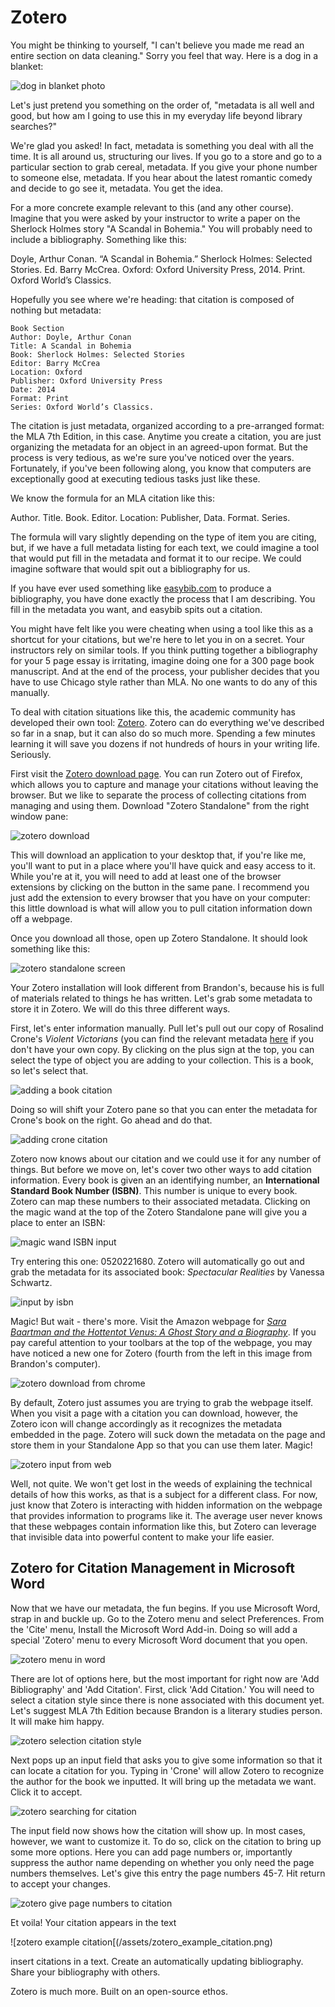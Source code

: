 # Zotero

You might be thinking to yourself, "I can't believe you made me read an entire section on data cleaning." Sorry you feel that way. Here is a dog in a blanket:

![dog in blanket photo](/assets/dog_blanket.jpeg)

Let's just pretend you something on the order of, "metadata is all well and good, but how am I going to use this in my everyday life beyond library searches?"

We're glad you asked! In fact, metadata is something you deal with all the time. It is all around us, structuring our lives. If you go to a store and go to a particular section to grab cereal, metadata. If you give your phone number to someone else, metadata. If you hear about the latest romantic comedy and decide to go see it, metadata. You get the idea.

For a more concrete example relevant to this (and any other course). Imagine that you were asked by your instructor to write a paper on the Sherlock Holmes story "A Scandal in Bohemia." You will probably need to include a bibliography. Something like this:

Doyle, Arthur Conan. “A Scandal in Bohemia.” Sherlock Holmes: Selected Stories. Ed. Barry McCrea. Oxford: Oxford University Press, 2014. Print. Oxford World’s Classics.

Hopefully you see where we're heading: that citation is composed of nothing but metadata:
```
Book Section
Author: Doyle, Arthur Conan 
Title: A Scandal in Bohemia
Book: Sherlock Holmes: Selected Stories 
Editor: Barry McCrea
Location: Oxford
Publisher: Oxford University Press
Date: 2014 
Format: Print
Series: Oxford World’s Classics.
```
The citation is just metadata, organized according to a pre-arranged format: the MLA 7th Edition, in this case. Anytime you create a citation, you are just organizing the metadata for an object in an agreed-upon format. But the process is very tedious, as we're sure you've noticed over the years. Fortunately, if you've been following along, you know that computers are exceptionally good at executing tedious tasks just like these. 

We know the formula for an MLA citation like this:

Author. Title. Book. Editor. Location: Publisher, Data. Format. Series. 

The formula will vary slightly depending on the type of item you are citing, but, if we have a full metadata listing for each text, we could imagine a tool that would put fill in the metadata and format it to our recipe. We could imagine software that would spit out a bibliography for us. 

If you have ever used something like [easybib.com](https://www.easybib.com) to produce a bibliography, you have done exactly the process that I am describing. You fill in the metadata you want, and easybib spits out a citation. 

You might have felt like you were cheating when using a tool like this as a shortcut for your citations, but we're here to let you in on a secret. Your instructors rely on similar tools. If you think putting together a bibliography for your 5 page essay is irritating, imagine doing one for a 300 page book manuscript. And at the end of the process, your publisher decides that you have to use Chicago style rather than MLA. No one wants to do any of this manually. 

To deal with citation situations like this, the academic community has developed their own tool: [Zotero](https://www.zotero.org). Zotero can do everything we've described so far in a snap, but it can also do so much more. Spending a few minutes learning it will save you dozens if not hundreds of hours in your writing life. Seriously.

First visit the [Zotero download page](https://www.zotero.org/download). You can run Zotero out of Firefox, which allows you to capture and manage your citations without leaving the browser. But we like to separate the process of collecting citations from managing  and using them. Download "Zotero Standalone" from the right window pane:

![zotero download](/assets/zotero_download.png)

This will download an application to your desktop that, if you're like me, you'll want to put in a place where you'll have quick and easy access to it. While you're at it, you will need to add at least one of the browser extensions by clicking on the button in the same pane. I recommend you just add the extension to every browser that you have on your computer: this little download is what will allow you to pull citation information down off a webpage. 

Once you download all those, open up Zotero Standalone. It should look something like this:

![zotero standalone screen](/assets/zotero_standalone.png)

Your Zotero installation will look different from Brandon's, because his is full of materials related to things he has written. Let's grab some metadata to store it in Zotero. We will do this three different ways.

First, let's enter information manually. Pull let's pull out our copy of Rosalind Crone's *Violent Victorians* (you can find the relevant metadata [here](https://www.amazon.com/dp/071908685X/?tag=mh0b-20&hvadid=4965340066&hvqmt=p&hvbmt=bp&hvdev=c&ref=pd_sl_6usflqlo9o_p) if you don't have your own copy. By clicking on the plus sign at the top, you can select the type of object you are adding to your collection. This is a book, so let's select that.

![adding a book citation](/assets/zotero_add_citation.png)

Doing so will shift your Zotero pane so that you can enter the metadata for Crone's book on the right. Go ahead and do that.

![adding crone citation](/assets/zotero_editing_pane.png)

Zotero now knows about our citation and we could use it for any number of things. But before we move on, let's cover two other ways to add citation information. Every book is given an an identifying number, an **International Standard Book Number (ISBN)**. This number is unique to every book. Zotero can map these numbers to their associated metadata. Clicking on the magic wand at the top of the Zotero Standalone pane will give you a place to enter an ISBN:

![magic wand ISBN input](/assets/zotero_magic_wand.png)

Try entering this one: 0520221680. Zotero will automatically go out and grab the metadata for its associated book: *Spectacular Realities* by Vanessa Schwartz.

![input by isbn](/assets/zotero_input_by_isbn.png)

Magic! But wait - there's more. Visit the Amazon webpage for *[Sara Baartman and the Hottentot Venus: A Ghost Story and a Biography](https://www.amazon.com/Sara-Baartman-Hottentot-Venus-Biography/dp/0691147965)*. If you pay careful attention to your toolbars at the top of the webpage, you may have noticed a new one for Zotero (fourth from the left in this image from Brandon's computer). 

![zotero download from chrome](/assets/zotero_download_from_chrome.png)

By default, Zotero just assumes you are trying to grab the webpage itself. When you visit a page with a citation you can download, however, the Zotero icon will change accordingly as it recognizes the metadata embedded in the page. Zotero will suck down the metadata on the page and store them in your Standalone App so that you can use them later. Magic! 

![zotero input from web](/assets/zotero_input_from_web.png)

Well, not quite. We won't get lost in the weeds of explaining the technical details of how this works, as that is a subject for a different class. For now, just know that Zotero is interacting with hidden information on the webpage that provides information to programs like it. The average user never knows that these webpages contain information like this, but Zotero can leverage that invisible data into powerful content to make your life easier.

## Zotero for Citation Management in Microsoft Word

Now that we have our metadata, the fun begins. If you use Microsoft Word, strap in and buckle up. Go to the Zotero menu and select Preferences. From the 'Cite' menu, Install the Microsoft Word Add-in. Doing so will add a special 'Zotero' menu to every Microsoft Word document that you open.

![zotero menu in word](/assets/zotero_menu_in_word.png)

There are lot of options here, but the most important for right now are 'Add Bibliography' and 'Add Citation'. First, click 'Add Citation.' You will need to select a citation style since there is none associated with this document yet. Let's suggest MLA 7th Edition because Brandon is a literary studies person. It will make him happy. 

![zotero selection citation style](/assets/zotero_select_citation_style.png)

Next pops up an input field that asks you to give some information so that it can locate a citation for you. Typing in 'Crone' will allow Zotero to recognize the author for the book we inputted. It will bring up the metadata we want. Click it to accept. 

![zotero searching for citation](/assets/zotero_searching_for_citation.png)

The input field now shows how the citation will show up. In most cases, however, we want to customize it. To do so, click on the citation to bring up some more options. Here you can add page numbers or, importantly suppress the author name depending on whether you only need the page numbers themselves. Let's give this entry the page numbers 45-7. Hit return to accept your changes.

![zotero give page numbers to citation](/assets/zotero_give_page_numbers_to_citation.png)

Et voila! Your citation appears in the text 

![zotero example citation[(/assets/zotero_example_citation.png)

insert citations in a text.
Create an automatically updating bibliography.
Share your bibliography with others.

Zotero is much more. 
Built on an open-source ethos. 